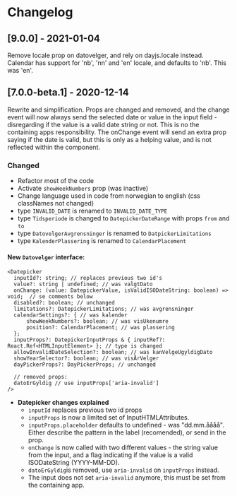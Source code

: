 # Changelog
## [9.0.0] - 2021-01-04
Remove locale prop on datovelger, and rely on dayjs.locale instead. Calendar has support for 'nb', 'nn' and 'en' locale, and defaults to 'nb'. This was 'en'.

## [7.0.0-beta.1] - 2020-12-14
Rewrite and simplification. Props are changed and removed, and the change event will now always send the selected date or value in the input field - disregarding if the value is a valid date string or not. This is no the containing apps responsibility. The onChange event will send an extra prop saying if the date is valid, but this is only as a helping value, and is not reflected within the component.

### Changed
- Refactor most of the code
- Activate `showWeekNumbers` prop (was inactive)
- Change language used in code from norwegian to english (css classNames not changed)
- type `INVALID_DATE` is renamed to `INVALID_DATE_TYPE`
- type `Tidsperiode` is changed to `DatepickerDateRange` with props `from` and `to`
- type `DatovelgerAvgrensninger` is renamed to `DatpickerLimitations`
- type `KalenderPlassering` is renamed to `CalendarPlacement`

#### New `Datovelger` interface:
  ```
  <Datepicker
    inputId?: string; // replaces previous two id's
    value?: string | undefined; // was valgtDato
    onChange: (value: DatepickerValue, isValidISODateString: boolean) => void;  // se comments below
    disabled?: boolean; // unchanged
    limitations?: DatepickerLimitations; // was avgrensninger
    calendarSettings?: { // was kalender
        showWeekNumbers?: boolean; // was visUkenumre
        position?: CalendarPlacement; // was plassering
    };
    inputProps?: DatepickerInputProps & { inputRef?: React.Ref<HTMLInputElement> }; // type is changed
    allowInvalidDateSelection?: boolean; // was kanVelgeUgyldigDato
    showYearSelector?: boolean; // was visÅrVelger
    dayPickerProps?: DayPickerProps; // unchanged

    // removed props:
    datoErGyldig // use inputProps['aria-invalid']
  />

  ```
- **Datepicker changes explained**
  - `inputId` replaces previous two id props
  - `inputProps` is now a limited set of InputHTMLAttributes<HTMLInputElement>.
  - `inputProps.placeholder` defaults to undefined - was "dd.mm.åååå". Either describe the pattern in the label (recomended), or send in the prop.
  - `onChange` is now called with two different values - the string value from the input, and a flag indicating if the value is a valid ISODateString (YYYY-MM-DD).
  - `datoErGyldig`is removed, use `aria-invalid` on `inputProps` instead.
  - The input does not set `aria-invalid` anymore, this must be set from the containing app.

